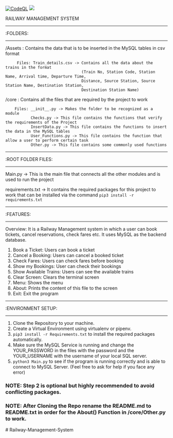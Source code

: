 [![CodeQL](https://github.com/aaryanrr/RailwayMGMT/actions/workflows/codeql-analysis.yml/badge.svg)](https://github.com/aaryanrr/RailwayMGMT/actions/workflows/codeql-analysis.yml)
![](https://img.shields.io/github/license/aaryanrr/RailwayMGMT?color=red)

RAILWAY MANAGEMENT SYSTEM

---------
:FOLDERS:
_________

/Assets : Contains the data that is to be inserted in the MySQL tables in csv format
         
         Files: Train_details.csv -> Contains all the data about the trains in the format 
                                     (Train No, Station Code, Station Name, Arrival time, Departure Time, 
                                     Distance, Source Station, Source Station Name, Destination Station, 
                                     Destination Station Name)

/core : Contains all the files that are required by the project to work

        Files: __init__.py -> Makes the folder to be recognized as a module
               Checks.py -> This file contains the functions that verify the requirements of the Project
               InsertData.py -> This file contains the functions to insert the data in the MySQL tables
               User_Functions.py -> This file contains the function that allow a user to perform certain task
               Other.py -> This file contains some commonly used functions

-------------------
:ROOT FOLDER FILES:
___________________

Main.py -> This is the main file that connects all the other modules and is used to run the project

requirements.txt -> It contains the required packages for this project to work that can be installed via the command
                    `pip3 install -r requirements.txt`


----------
:FEATURES:
__________

Overview: It is a Railway Management system in which a user can book tickets, cancel reservations,
          check fares etc. It uses MySQL as the backend database.

1. Book a Ticket: Users can book a ticket
2. Cancel a Booking: Users can cancel a booked ticket
3. Check Fares: Users can check fares before booking
4. Show my Bookings: User can check their bookings
5. Show Available Trains: Users can see the available trains 
6. Clear Screen: Clears the terminal screen
7. Menu: Shows the menu
8. About: Prints the content of this file to the screen
9. Exit: Exit the program

-------------------
:ENVIRONMENT SETUP:
___________________

1. Clone the Repository to your machine.
2. Create a Virtual Environment using virtualenv or pipenv.
3. `pip3 install -r Requirements.txt` to install the required packages automatically.
4. Make sure the MySQL Service is running and change the YOUR_PASSWORD in the files with the password and the YOUR_USERNAME with the username of your local SQL server.
5. `python3 Main.py` to see if the program is running correctly and is able to connect to MySQL Server. (Feel free to ask for help if you face any error)

### NOTE: Step 2 is optional but highly recommended to avoid conflicting packages.
### NOTE: After Cloning the Repo rename the README.md to README.txt in order for the About() Function in /core/Other.py to work.
#   R a i l w a y - M a n a g e m e n t - S y s t e m  
 